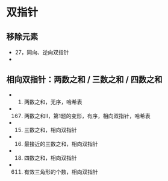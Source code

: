 # 双指针

## 移除元素
- 27，同向、逆向双指针
- 




## 相向双指针：两数之和 / 三数之和 / 四数之和
- 1. 两数之和，无序，哈希表
- 167. 两数之和II，第1题的变形，有序，相向双指针，哈希表
- 15. 三数之和，相向双指针
- 16. 最接近的三数之和，相向双指针
- 18. 四数之和，相向双指针
- 611. 有效三角形的个数，相向双指针